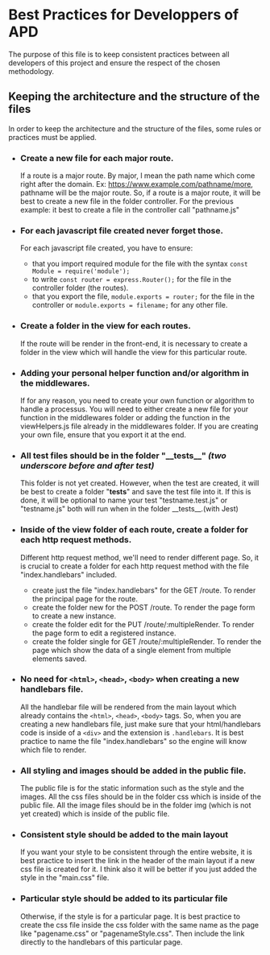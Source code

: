 # Best Practices for Developpers of APD

  The purpose of this file is to keep consistent practices between all developers of this project and ensure the respect of the chosen
methodology.

## Keeping the architecture and the structure of the files

  In order to keep the architecture and the structure of the files, some rules or practices must be applied.
  
  * ### Create a new file for each major route.
      If a route is a major route. By major, I mean the path name which come right after the domain.
      Ex: https://www.example.com/pathname/more, pathname will be the major route. So, if a route is a major
      route, it will be best to create a new file in the folder controller. 
      For the previous example: it best to create a file in the controller call "pathname.js"
      
  * ### For each javascript file created never forget those.
      For each javascript file created, you have to ensure:
       -  that you import required module for the file with the syntax `const Module = require('module');`
       -  to write  `const router = express.Router();`  for the file in the controller folder (the routes).
       -  that you export the file, `module.exports = router;` for the file in the controller or 
          `module.exports = filename;` for any other file.
          
  * ### Create a folder in the view for each routes.
      If the route will be render in the front-end, it is necessary to create a folder in the view which will handle
      the view for this particular route.
      
  * ### Adding your personal helper function and/or algorithm in the middlewares.
      If for any reason, you need to create your own function or algorithm to handle a processus. You will need to either
      create a new file for your function in the middlewares folder or adding the function in the viewHelpers.js file
      already in the middlewares folder. If you are creating your own file, ensure that you export it at the end.
      
  * ### All test files should be in the folder "\_\_tests\_\_" _(two underscore before and after test)_
      This folder is not yet created. However, when the test are created, it will be best to create a folder "__tests__" and 
      save the test file into it. If this is done, it will be optional to name your test "testname.test.js" or "testname.js"
      both will run when in the folder \_\_tests\_\_.(with Jest)
      
  * ### Inside of the view folder of each route, create a folder for each http request methods.
       Different http request method, we'll need to render different page. So, it is crucial to create a folder for each
       http request method with the file "index.handlebars" included.
       - create just the file "index.handlebars" for the GET /route. To render the principal page for the route.
       - create the folder new for the POST /route. To render the page form to create a new instance.
       - create the folder edit for the PUT /route/:multipleRender. To render the page form to edit a registered instance.
       - create the folder single for GET /route/:multipleRender. To render the page which show the data of a single element from
         multiple elements saved.
         
  * ### No need for `<html>`, `<head>`, `<body>` when creating a new handlebars file.
      All the handlebar file will be rendered from the main layout which already contains the `<html>`, `<head>`, `<body>` tags.
      So, when you are creating a new handlebars file, just make sure that your html/handlebars code is inside of a `<div>` and the
      extension is `.handlebars`. It is best practice to name the file "index.handlebars" so the engine will know which file to render.
      
  * ### All styling and images should be added in the public file.
      The public file is for the static information such as the style and the images. All the css files should be in the folder css 
      which is inside of the public file. All the image files should be in the folder img (which is not yet created) which is inside
      of the public file. 
      
 * ### Consistent style should be added to the main layout
      If you want your style to be consistent through the entire website, it is best practice to insert the link in the header of
      the main layout if a new css file is created for it. I think also it will be better if you just added the style in the "main.css"
      file.
      
 * ### Particular style should be added to its particular file
      Otherwise, if the style is for a particular page. It is best practice to create the css file inside the css folder with the same 
      name as the page like "pagename.css" or "pagenameStyle.css". Then include the link directly to the handlebars of this particular
      page.
